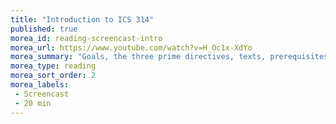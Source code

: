 ```yaml
---
title: "Introduction to ICS 314"
published: true
morea_id: reading-screencast-intro
morea_url: https://www.youtube.com/watch?v=H_Oc1x-XdYo
morea_summary: "Goals, the three prime directives, texts, prerequisites, what to do next"
morea_type: reading
morea_sort_order: 2
morea_labels:
 - Screencast
 - 20 min
---
```


